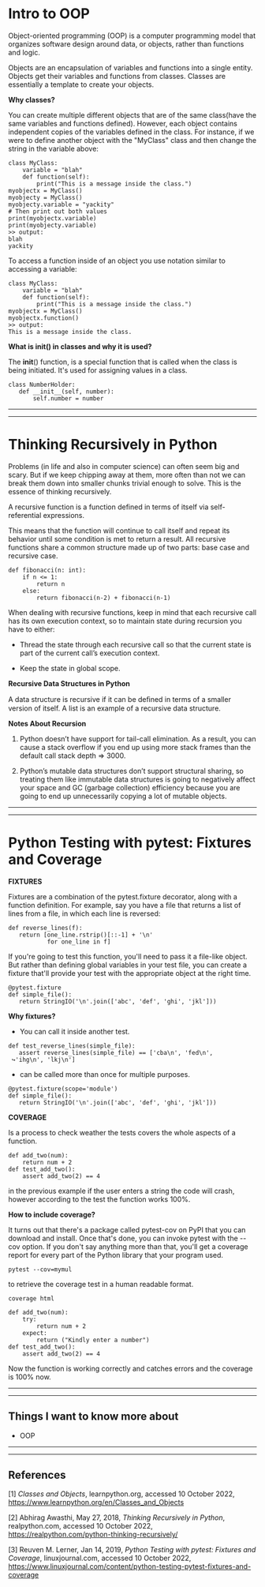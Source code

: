 # Intro to OOP

Object-oriented programming (OOP) is a computer programming model that organizes software design around data, or objects, rather than functions and logic.

Objects are an encapsulation of variables and functions into a single entity. Objects get their variables and functions from classes. Classes are essentially a template to create your objects.

**Why classes?**

You can create multiple different objects that are of the same class(have the same variables and functions defined). However, each object contains independent copies of the variables defined in the class. For instance, if we were to define another object with the "MyClass" class and then change the string in the variable above:

```
class MyClass:
    variable = "blah"
    def function(self):
        print("This is a message inside the class.")
myobjectx = MyClass()
myobjecty = MyClass()
myobjecty.variable = "yackity"
# Then print out both values
print(myobjectx.variable)
print(myobjecty.variable)
>> output:
blah
yackity
```

To access a function inside of an object you use notation similar to accessing a variable:

```
class MyClass:
    variable = "blah"
    def function(self):
        print("This is a message inside the class.")
myobjectx = MyClass()
myobjectx.function()
>> output:
This is a message inside the class.
```

**What is init() in classes and why it is used?**

The __init__() function, is a special function that is called when the class is being initiated. It's used for assigning values in a class.


```
class NumberHolder:
   def __init__(self, number):
       self.number = number
```

---
---

# Thinking Recursively in Python

Problems (in life and also in computer science) can often seem big and scary. But if we keep chipping away at them, more often than not we can break them down into smaller chunks trivial enough to solve. This is the essence of thinking recursively.

A recursive function is a function defined in terms of itself via self-referential expressions.

This means that the function will continue to call itself and repeat its behavior until some condition is met to return a result. All recursive functions share a common structure made up of two parts: base case and recursive case.

```
def fibonacci(n: int):
    if n <= 1:
        return n
    else:
        return fibonacci(n-2) + fibonacci(n-1)
```

When dealing with recursive functions, keep in mind that each recursive call has its own execution context, so to maintain state during recursion you have to either:

- Thread the state through each recursive call so that the current state is part of the current call’s execution context.

- Keep the state in global scope.

**Recursive Data Structures in Python**

A data structure is recursive if it can be deﬁned in terms of a smaller version of itself. A list is an example of a recursive data structure.

**Notes About Recursion**

1. Python doesn’t have support for tail-call elimination. As a result, you can cause a stack overflow if you end up using more stack frames than the default call stack depth => 3000.

2. Python’s mutable data structures don’t support structural sharing, so treating them like immutable data structures is going to negatively affect your space and GC (garbage collection) efficiency because you are going to end up unnecessarily copying a lot of mutable objects.

---
---

# Python Testing with pytest: Fixtures and Coverage

**FIXTURES**

Fixtures are a combination of the pytest.fixture decorator, along with a function definition. For example, say you have a file that returns a list of lines from a file, in which each line is reversed:

```
def reverse_lines(f):
   return [one_line.rstrip()[::-1] + '\n'
           for one_line in f]
```

If you're going to test this function, you'll need to pass it a file-like object. But rather than defining global variables in your test file, you can create a fixture that'll provide your test with the appropriate object at the right time.

```
@pytest.fixture
def simple_file():
   return StringIO('\n'.join(['abc', 'def', 'ghi', 'jkl']))
```

**Why fixtures?**

- You can call it inside another test.

```
def test_reverse_lines(simple_file):
   assert reverse_lines(simple_file) == ['cba\n', 'fed\n',
 ↪'ihg\n', 'lkj\n']
```

- can be called more than once for multiple purposes.

```
@pytest.fixture(scope='module')
def simple_file():
   return StringIO('\n'.join(['abc', 'def', 'ghi', 'jkl']))
```

**COVERAGE**

Is a process to check weather the tests covers the whole aspects of a function.

```
def add_two(num):
    return num + 2
def test_add_two():
    assert add_two(2) == 4
```
in the previous example if the user enters a string the code will crash, however according to the test the function works 100%.

**How to include coverage?**

It turns out that there's a package called pytest-cov on PyPI that you can download and install. Once that's done, you can invoke pytest with the --cov option. If you don't say anything more than that, you'll get a coverage report for every part of the Python library that your program used.

```
pytest --cov=mymul
```

to retrieve the coverage test in a human readable format.

```
coverage html
```

```
def add_two(num):
    try:
        return num + 2
    expect:
        return ("Kindly enter a number")
def test_add_two():
    assert add_two(2) == 4
```

Now the function is working correctly and catches errors and the coverage is 100% now.

---
---

## Things I want to know more about

- OOP

---
---

## References

[1]  _Classes and Objects_, learnpython.org, accessed 10 October 2022, <https://www.learnpython.org/en/Classes_and_Objects>

[2]  Abhirag Awasthi, May 27, 2018, _Thinking Recursively in Python_, realpython.com, accessed 10 October 2022, <https://realpython.com/python-thinking-recursively/>

[3]   Reuven M. Lerner, Jan 14, 2019, _Python Testing with pytest: Fixtures and Coverage_, linuxjournal.com, accessed 10 October 2022, <https://www.linuxjournal.com/content/python-testing-pytest-fixtures-and-coverage>